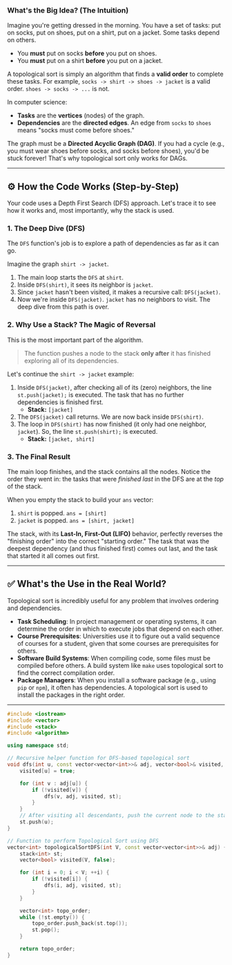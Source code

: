 ###  What's the Big Idea? (The Intuition)

Imagine you're getting dressed in the morning. You have a set of tasks: put on socks, put on shoes, put on a shirt, put on a jacket. Some tasks depend on others.

* You **must** put on socks **before** you put on shoes.
* You **must** put on a shirt **before** you put on a jacket.

A topological sort is simply an algorithm that finds a **valid order** to complete these tasks. For example, `socks -> shirt -> shoes -> jacket` is a valid order. `shoes -> socks -> ...` is not.

In computer science:
* **Tasks** are the **vertices** (nodes) of the graph.
* **Dependencies** are the **directed edges**. An edge from `socks` to `shoes` means "socks must come before shoes."

The graph must be a **Directed Acyclic Graph (DAG)**. If you had a cycle (e.g., you must wear shoes before socks, and socks before shoes), you'd be stuck forever! That's why topological sort only works for DAGs.

---
## ⚙️ How the Code Works (Step-by-Step)

Your code uses a Depth First Search (DFS) approach. Let's trace it to see how it works and, most importantly, why the stack is used.

### 1. The Deep Dive (DFS)

The `DFS` function's job is to explore a path of dependencies as far as it can go.

Imagine the graph `shirt -> jacket`.
1.  The main loop starts the `DFS` at `shirt`.
2.  Inside `DFS(shirt)`, it sees its neighbor is `jacket`.
3.  Since `jacket` hasn't been visited, it makes a recursive call: `DFS(jacket)`.
4.  Now we're inside `DFS(jacket)`. `jacket` has no neighbors to visit. The deep dive from this path is over.

### 2. Why Use a Stack? The Magic of Reversal

This is the most important part of the algorithm.

> The function pushes a node to the stack **only after** it has finished exploring all of its dependencies.

Let's continue the `shirt -> jacket` example:
1.  Inside `DFS(jacket)`, after checking all of its (zero) neighbors, the line `st.push(jacket);` is executed. The task that has no further dependencies is finished first.
    * **Stack:** `[jacket]`
2.  The `DFS(jacket)` call returns. We are now back inside `DFS(shirt)`.
3.  The loop in `DFS(shirt)` has now finished (it only had one neighbor, `jacket`). So, the line `st.push(shirt);` is executed.
    * **Stack:** `[jacket, shirt]`

### 3. The Final Result

The main loop finishes, and the stack contains all the nodes. Notice the order they went in: the tasks that were *finished last* in the DFS are at the *top* of the stack.

When you empty the stack to build your `ans` vector:
1.  `shirt` is popped. `ans = [shirt]`
2.  `jacket` is popped. `ans = [shirt, jacket]`

The stack, with its **Last-In, First-Out (LIFO)** behavior, perfectly reverses the "finishing order" into the correct "starting order." The task that was the deepest dependency (and thus finished first) comes out last, and the task that started it all comes out first.

---
## ✅ What's the Use in the Real World?

Topological sort is incredibly useful for any problem that involves ordering and dependencies.
* **Task Scheduling**: In project management or operating systems, it can determine the order in which to execute jobs that depend on each other.
* **Course Prerequisites**: Universities use it to figure out a valid sequence of courses for a student, given that some courses are prerequisites for others.
* **Software Build Systems**: When compiling code, some files must be compiled before others. A build system like `make` uses topological sort to find the correct compilation order.
* **Package Managers**: When you install a software package (e.g., using `pip` or `npm`), it often has dependencies. A topological sort is used to install the packages in the right order.

---

```cpp
#include <iostream>
#include <vector>
#include <stack>
#include <algorithm>

using namespace std;

// Recursive helper function for DFS-based topological sort
void dfs(int u, const vector<vector<int>>& adj, vector<bool>& visited, stack<int>& st) {
    visited[u] = true;

    for (int v : adj[u]) {
        if (!visited[v]) {
            dfs(v, adj, visited, st);
        }
    }
    // After visiting all descendants, push the current node to the stack
    st.push(u);
}

// Function to perform Topological Sort using DFS
vector<int> topologicalSortDFS(int V, const vector<vector<int>>& adj) {
    stack<int> st;
    vector<bool> visited(V, false);

    for (int i = 0; i < V; ++i) {
        if (!visited[i]) {
            dfs(i, adj, visited, st);
        }
    }

    vector<int> topo_order;
    while (!st.empty()) {
        topo_order.push_back(st.top());
        st.pop();
    }

    return topo_order;
}
```